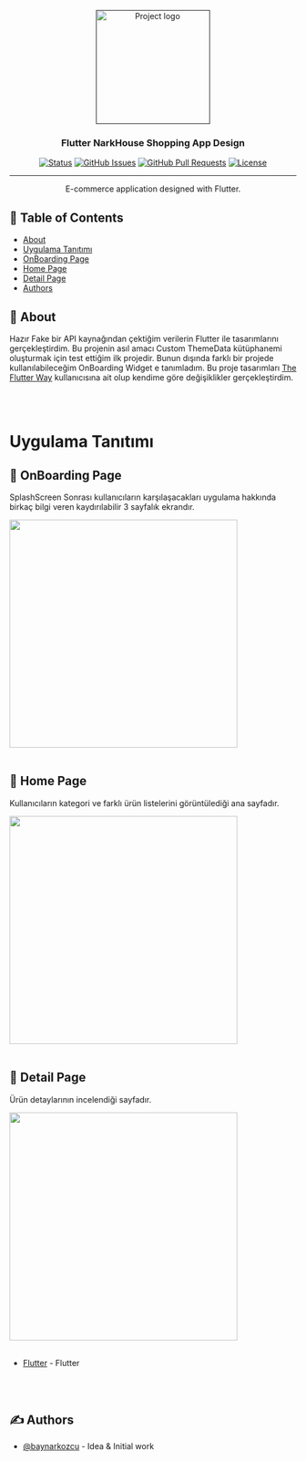 <p align="center">
  <a href="" rel="noopener">
 <img width=200px height=200px src="https://user-images.githubusercontent.com/61154446/179361518-8716566b-9c28-439b-bce8-6f82d8f72a41.svg" alt="Project logo"></a>
</p>

<h3 align="center"><b>Flutter NarkHouse Shopping App Design</b></h3>

<div align="center">

[![Status](https://img.shields.io/badge/status-active-success.svg)]()
[![GitHub Issues](https://img.shields.io/github/issues/baynarkozcu/flutter_shop_app_design)](https://github.com/baynarkozcu/flutter_shop_app_design/issues)
[![GitHub Pull Requests](https://img.shields.io/github/issues-pr/baynarkozcu/flutter_shop_app_design)](https://img.shields.io/github/license/baynarkozcu/flutter_shop_app_design)
[![License](https://img.shields.io/badge/license-MIT-blue.svg)](/LICENSE)

</div>

---

<p align="center"> E-commerce application designed with Flutter.
    <br> 
</p>

## 📝 Table of Contents

- [About](#about)
- [Uygulama Tanıtımı](#app_intro)
- [OnBoarding Page](#onboarding_page)
- [Home Page](#home_page)
- [Detail Page](#detail_page)
- [Authors](#authors)

## 🧐 About <a name = "about"></a>

Hazır Fake bir API kaynağından çektiğim verilerin Flutter ile tasarımlarını gerçekleştirdim. Bu projenin asıl amacı Custom ThemeData kütüphanemi oluşturmak için test ettiğim ilk projedir. Bunun dışında farklı bir projede kullanılabileceğim OnBoarding Widget e tanımladım. Bu proje tasarımları <a href="https://www.youtube.com/c/TheFlutterWay">The Flutter Way</a> kullanıcısına ait olup kendime göre değişiklikler gerçekleştirdim.

<br>
<br>

# Uygulama Tanıtımı <a name = "app_intro"></a>

## 🏁 OnBoarding Page <a name = "onboarding_page"></a>

SplashScreen Sonrası kullanıcıların karşılaşacakları uygulama hakkında birkaç bilgi veren kaydırılabilir 3 sayfalık ekrandır.

<img src="https://user-images.githubusercontent.com/61154446/179268594-2dbf74b3-edb5-4392-98a4-9532877ddb0f.gif" width="400">

<br>
<br>

## 🏁 Home Page <a name = "home_page"></a>

Kullanıcıların kategori ve farklı ürün listelerini görüntülediği ana sayfadır.

<img src="https://user-images.githubusercontent.com/61154446/179269851-ad342a76-df1d-448f-b769-8122ed42d212.png" width="400">

<br>
<br>

## 🏁 Detail Page <a name = "detail_page"></a>

Ürün detaylarının incelendiği sayfadır.

<img src="https://user-images.githubusercontent.com/61154446/179270131-16fc8d8a-2302-4f88-a2d0-018bb1e275f9.png" width="400">

<br>
<br>

- [Flutter](https://flutter.dev/) - Flutter


<br>
<br>


## ✍️ Authors <a name = "authors"></a>

- [@baynarkozcu](https://github.com/baynarkozcu) - Idea & Initial work


